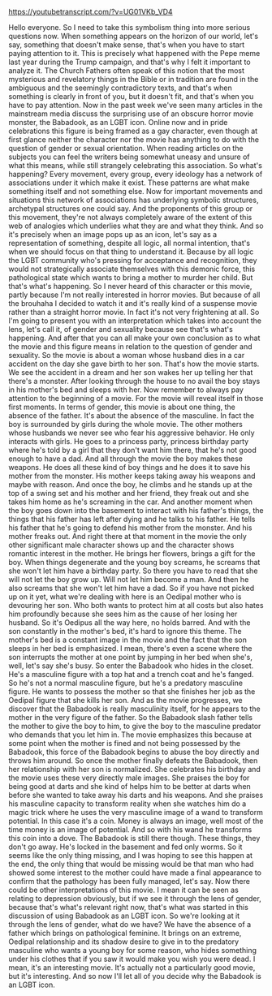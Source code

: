 https://youtubetranscript.com/?v=UG01VKb_VD4

 Hello everyone. So I need to take this symbolism thing into more serious questions now. When something appears on the horizon of our world, let's say, something that doesn't make sense, that's when you have to start paying attention to it. This is precisely what happened with the Pepe meme last year during the Trump campaign, and that's why I felt it important to analyze it. The Church Fathers often speak of this notion that the most mysterious and revelatory things in the Bible or in tradition are found in the ambiguous and the seemingly contradictory texts, and that's when something is clearly in front of you, but it doesn't fit, and that's when you have to pay attention. Now in the past week we've seen many articles in the mainstream media discuss the surprising use of an obscure horror movie monster, the Babadook, as an LGBT icon. Online now and in pride celebrations this figure is being framed as a gay character, even though at first glance neither the character nor the movie has anything to do with the question of gender or sexual orientation. When reading articles on the subjects you can feel the writers being somewhat uneasy and unsure of what this means, while still strangely celebrating this association. So what's happening? Every movement, every group, every ideology has a network of associations under it which make it exist. These patterns are what make something itself and not something else. Now for important movements and situations this network of associations has underlying symbolic structures, archetypal structures one could say. And the proponents of this group or this movement, they're not always completely aware of the extent of this web of analogies which underlies what they are and what they think. And so it's precisely when an image pops up as an icon, let's say as a representation of something, despite all logic, all normal intention, that's when we should focus on that thing to understand it. Because by all logic the LGBT community who's pressing for acceptance and recognition, they would not strategically associate themselves with this demonic force, this pathological state which wants to bring a mother to murder her child. But that's what's happening. So I never heard of this character or this movie, partly because I'm not really interested in horror movies. But because of all the brouhaha I decided to watch it and it's really kind of a suspense movie rather than a straight horror movie. In fact it's not very frightening at all. So I'm going to present you with an interpretation which takes into account the lens, let's call it, of gender and sexuality because see that's what's happening. And after that you can all make your own conclusion as to what the movie and this figure means in relation to the question of gender and sexuality. So the movie is about a woman whose husband dies in a car accident on the day she gave birth to her son. That's how the movie starts. We see the accident in a dream and her son wakes her up telling her that there's a monster. After looking through the house to no avail the boy stays in his mother's bed and sleeps with her. Now remember to always pay attention to the beginning of a movie. For the movie will reveal itself in those first moments. In terms of gender, this movie is about one thing, the absence of the father. It's about the absence of the masculine. In fact the boy is surrounded by girls during the whole movie. The other mothers whose husbands we never see who fear his aggressive behavior. He only interacts with girls. He goes to a princess party, princess birthday party where he's told by a girl that they don't want him there, that he's not good enough to have a dad. And all through the movie the boy makes these weapons. He does all these kind of boy things and he does it to save his mother from the monster. His mother keeps taking away his weapons and maybe with reason. And once the boy, he climbs and he stands up at the top of a swing set and his mother and her friend, they freak out and she takes him home as he's screaming in the car. And another moment when the boy goes down into the basement to interact with his father's things, the things that his father has left after dying and he talks to his father. He tells his father that he's going to defend his mother from the monster. And his mother freaks out. And right there at that moment in the movie the only other significant male character shows up and the character shows romantic interest in the mother. He brings her flowers, brings a gift for the boy. When things degenerate and the young boy screams, he screams that she won't let him have a birthday party. So there you have to read that she will not let the boy grow up. Will not let him become a man. And then he also screams that she won't let him have a dad. So if you have not picked up on it yet, what we're dealing with here is an Oedipal mother who is devouring her son. Who both wants to protect him at all costs but also hates him profoundly because she sees him as the cause of her losing her husband. So it's Oedipus all the way here, no holds barred. And with the son constantly in the mother's bed, it's hard to ignore this theme. The mother's bed is a constant image in the movie and the fact that the son sleeps in her bed is emphasized. I mean, there's even a scene where the son interrupts the mother at one point by jumping in her bed when she's, well, let's say she's busy. So enter the Babadook who hides in the closet. He's a masculine figure with a top hat and a trench coat and he's fanged. So he's not a normal masculine figure, but he's a predatory masculine figure. He wants to possess the mother so that she finishes her job as the Oedipal figure that she kills her son. And as the movie progresses, we discover that the Babadook is really masculinity itself, for he appears to the mother in the very figure of the father. So the Babadook slash father tells the mother to give the boy to him, to give the boy to the masculine predator who demands that you let him in. The movie emphasizes this because at some point when the mother is fined and not being possessed by the Babadook, this force of the Babadook begins to abuse the boy directly and throws him around. So once the mother finally defeats the Babadook, then her relationship with her son is normalized. She celebrates his birthday and the movie uses these very directly male images. She praises the boy for being good at darts and she kind of helps him to be better at darts when before she wanted to take away his darts and his weapons. And she praises his masculine capacity to transform reality when she watches him do a magic trick where he uses the very masculine image of a wand to transform potential. In this case it's a coin. Money is always an image, well most of the time money is an image of potential. And so with his wand he transforms this coin into a dove. The Babadook is still there though. These things, they don't go away. He's locked in the basement and fed only worms. So it seems like the only thing missing, and I was hoping to see this happen at the end, the only thing that would be missing would be that man who had showed some interest to the mother could have made a final appearance to confirm that the pathology has been fully managed, let's say. Now there could be other interpretations of this movie. I mean it can be seen as relating to depression obviously, but if we see it through the lens of gender, because that's what's relevant right now, that's what was started in this discussion of using Babadook as an LGBT icon. So we're looking at it through the lens of gender, what do we have? We have the absence of a father which brings on pathological feminine. It brings on an extreme, Oedipal relationship and its shadow desire to give in to the predatory masculine who wants a young boy for some reason, who hides something under his clothes that if you saw it would make you wish you were dead. I mean, it's an interesting movie. It's actually not a particularly good movie, but it's interesting. And so now I'll let all of you decide why the Babadook is an LGBT icon.